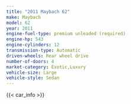 ```yaml
---
title: "2011 Maybach 62"
make: Maybach
model: 62
year: 2011
engine-fuel-type: premium unleaded (required)
engine-hp: 543
engine-cylinders: 12
transmission-type: Automatic
driven-wheels: Rear wheel drive
number-of-doors: 4
market-category: Exotic,Luxury
vehicle-size: Large
vehicle-style: Sedan
---
```


{{< car_info >}}
